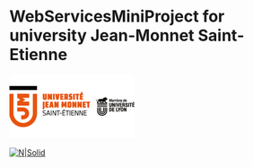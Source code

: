 # WebServicesMiniProject for university Jean-Monnet Saint-Etienne

[![N|Solid](https://github.com/jbrat/SocialNetworkUJM-SpringReact/blob/master/src/main/resources/static/images/logo_ujm.png?raw=true)](https://www.univ-st-etienne.fr/fr/index.html)

[![N|Solid](http://rubenjgarcia.es/wp-content/uploads/2016/09/springboot.png)](https://projects.spring.io/spring-boot/)
